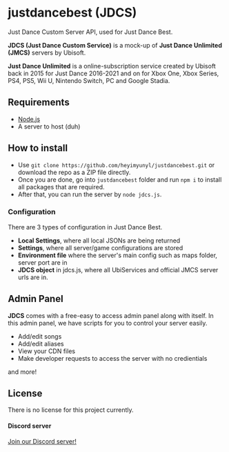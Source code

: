 # justdancebest (JDCS)
Just Dance Custom Server API, used for Just Dance Best.

**JDCS (Just Dance Custom Service)** is a mock-up of **Just Dance Unlimited (JMCS)** servers by Ubisoft.

**Just Dance Unlimited** is a online-subscription service created by Ubisoft back in 2015 for Just Dance 2016-2021 and on for Xbox One, Xbox Series, PS4, PS5, Wii U, Nintendo Switch, PC and Google Stadia.

## Requirements
- [Node.js](https://nodejs.org/)
- A server to host (duh)
## How to install

- Use `git clone https://github.com/heyimyunyl/justdancebest.git` or download the repo as a ZIP file directly.
- Once you are done, go into `justdancebest` folder and run `npm i` to install all packages that are required.
- After that, you can run the server by `node jdcs.js`.

### Configuration
There are 3 types of configuration in Just Dance Best. 
- **Local Settings**, where all local JSONs are being returned
- **Settings**, where all server/game configurations are stored
- **Environment file** where the server's main config such as maps folder, server port are in
- **JDCS object** in jdcs.js, where all UbiServices and official JMCS server urls are in.

## Admin Panel
**JDCS** comes with a free-easy to access admin panel along with itself. In this admin panel, we have scripts for you to control your server easily.
- Add/edit songs
- Add/edit aliases
- View your CDN files
- Make developer requests to access the server with no credientials

and more!

## License
There is no license for this project currently.

#### Discord server
[Join our Discord server!](https://discord.gg/FkSpSmXrwT)
